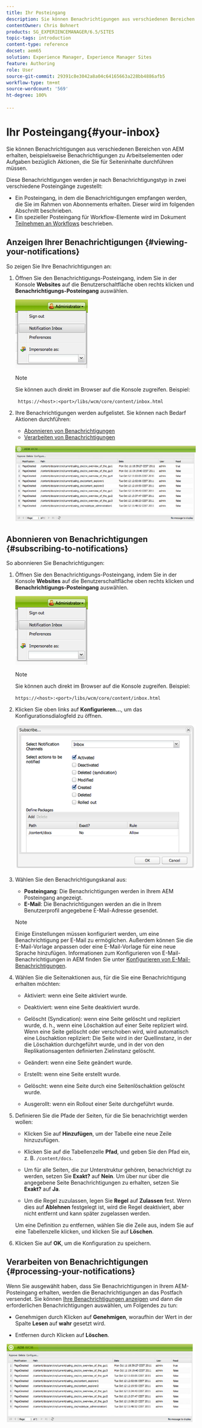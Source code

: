 ```yaml
---
title: Ihr Posteingang
description: Sie können Benachrichtigungen aus verschiedenen Bereichen von AEM erhalten, beispielsweise Benachrichtigungen zu Arbeitselementen oder Aufgaben bezüglich Aktionen, die Sie für Seiteninhalte durchführen müssen.
contentOwner: Chris Bohnert
products: SG_EXPERIENCEMANAGER/6.5/SITES
topic-tags: introduction
content-type: reference
docset: aem65
solution: Experience Manager, Experience Manager Sites
feature: Authoring
role: User
source-git-commit: 29391c8e3042a8a04c64165663a228bb4886afb5
workflow-type: tm+mt
source-wordcount: '569'
ht-degree: 100%

---
```


# Ihr Posteingang{#your-inbox}

Sie können Benachrichtigungen aus verschiedenen Bereichen von AEM erhalten, beispielsweise Benachrichtigungen zu Arbeitselementen oder Aufgaben bezüglich Aktionen, die Sie für Seiteninhalte durchführen müssen.

Diese Benachrichtigungen werden je nach Benachrichtigungstyp in zwei verschiedene Posteingänge zugestellt:

* Ein Posteingang, in dem die Benachrichtigungen empfangen werden, die Sie im Rahmen von Abonnements erhalten. Dieser wird im folgenden Abschnitt beschrieben.
* Ein spezieller Posteingang für Workflow-Elemente wird im Dokument [Teilnehmen an Workflows](/help/sites-classic-ui-authoring/classic-workflows-participating.md) beschrieben.

## Anzeigen Ihrer Benachrichtigungen {#viewing-your-notifications}

So zeigen Sie Ihre Benachrichtigungen an:

1. Öffnen Sie den Benachrichtigungs-Posteingang, indem Sie in der Konsole **Websites** auf die Benutzerschaltfläche oben rechts klicken und **Benachrichtigungs-Posteingang** auswählen.

   ![screen_shot_2012-02-08at105226am](assets/screen_shot_2012-02-08at105226am.png)

   >[!NOTE]
   >
   >Sie können auch direkt im Browser auf die Konsole zugreifen. Beispiel:
   >
   >
   >` https://<host>:<port>/libs/wcm/core/content/inbox.html`

1. Ihre Benachrichtigungen werden aufgelistet. Sie können nach Bedarf Aktionen durchführen:

   * [Abonnieren von Benachrichtigungen](#subscribing-to-notifications)
   * [Verarbeiten von Benachrichtigungen](#processing-your-notifications)

   ![chlimage_1-4](assets/chlimage_1-4.jpeg)

## Abonnieren von Benachrichtigungen {#subscribing-to-notifications}

So abonnieren Sie Benachrichtigungen:

1. Öffnen Sie den Benachrichtigungs-Posteingang, indem Sie in der Konsole **Websites** auf die Benutzerschaltfläche oben rechts klicken und **Benachrichtigungs-Posteingang** auswählen.

   ![screen_shot_2012-02-08at105226am-1](assets/screen_shot_2012-02-08at105226am-1.png)

   >[!NOTE]
   >
   >Sie können auch direkt im Browser auf die Konsole zugreifen. Beispiel:
   >
   >
   >`https://<host>:<port>/libs/wcm/core/content/inbox.html`

1. Klicken Sie oben links auf **Konfigurieren...**, um das Konfigurationsdialogfeld zu öffnen.

   ![screen_shot_2012-02-08at111056am](assets/screen_shot_2012-02-08at111056am.png)

1. Wählen Sie den Benachrichtigungskanal aus:

   * **Posteingang**: Die Benachrichtigungen werden in Ihrem AEM Posteingang angezeigt.
   * **E-Mail**: Die Benachrichtigungen werden an die in Ihrem Benutzerprofil angegebene E-Mail-Adresse gesendet.

   >[!NOTE]
   >
   >Einige Einstellungen müssen konfiguriert werden, um eine Benachrichtigung per E-Mail zu ermöglichen. Außerdem können Sie die E-Mail-Vorlage anpassen oder eine E-Mail-Vorlage für eine neue Sprache hinzufügen. Informationen zum Konfigurieren von E-Mail-Benachrichtigungen in AEM finden Sie unter [Konfigurieren von E-Mail-Benachrichtigungen](/help/sites-administering/notification.md#configuringemailnotification).

1. Wählen Sie die Seitenaktionen aus, für die Sie eine Benachrichtigung erhalten möchten:

   * Aktiviert: wenn eine Seite aktiviert wurde.
   * Deaktiviert: wenn eine Seite deaktiviert wurde.
   * Gelöscht (Syndication): wenn eine Seite gelöscht und repliziert wurde, d. h., wenn eine Löschaktion auf einer Seite repliziert wird.
Wenn eine Seite gelöscht oder verschoben wird, wird automatisch eine Löschaktion repliziert: Die Seite wird in der Quellinstanz, in der die Löschaktion durchgeführt wurde, und in der von den Replikationsagenten definierten Zielinstanz gelöscht.

   * Geändert: wenn eine Seite geändert wurde.
   * Erstellt: wenn eine Seite erstellt wurde.
   * Gelöscht: wenn eine Seite durch eine Seitenlöschaktion gelöscht wurde.
   * Ausgerollt: wenn ein Rollout einer Seite durchgeführt wurde.

1. Definieren Sie die Pfade der Seiten, für die Sie benachrichtigt werden wollen:

   * Klicken Sie auf **Hinzufügen**, um der Tabelle eine neue Zeile hinzuzufügen.
   * Klicken Sie auf die Tabellenzelle **Pfad**, und geben Sie den Pfad ein, z. B. `/content/docs`.

   * Um für alle Seiten, die zur Unterstruktur gehören, benachrichtigt zu werden, setzen Sie **Exakt?** auf **Nein**.
Um über nur über die angegebene Seite Benachrichtigungen zu erhalten, setzen Sie **Exakt?** auf **Ja**.

   * Um die Regel zuzulassen, legen Sie **Regel** auf **Zulassen** fest. Wenn dies auf **Ablehnen** festgelegt ist, wird die Regel deaktiviert, aber nicht entfernt und kann später zugelassen werden.

   Um eine Definition zu entfernen, wählen Sie die Zeile aus, indem Sie auf eine Tabellenzelle klicken, und klicken Sie auf **Löschen**.

1. Klicken Sie auf **OK**, um die Konfiguration zu speichern.

## Verarbeiten von Benachrichtigungen {#processing-your-notifications}

Wenn Sie ausgewählt haben, dass Sie Benachrichtigungen in Ihrem AEM-Posteingang erhalten, werden die Benachrichtigungen an das Postfach versendet. Sie können [Ihre Benachrichtigungen anzeigen](#viewing-your-notifications) und dann die erforderlichen Benachrichtigungen auswählen, um Folgendes zu tun:

* Genehmigen durch Klicken auf **Genehmigen**, woraufhin der Wert in der Spalte **Lesen** auf **wahr** gesetzt wird.

* Entfernen durch Klicken auf **Löschen**.

![chlimage_1-5](assets/chlimage_1-5.jpeg)
